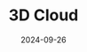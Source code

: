 ---  
layout: startup_page  
title: "3D Cloud"  
id: "3dcloud.com"  
permalink: "/3dcloud3dcloud.com09262024/"  
website: "https://3dcloud.com"  
funding_round: "Growth Capital"  
funding_amount: "$20M"  
investors: "Arnie Bellini of Bellini Capital"  
about: "3D Cloud provides a 3D digital asset management platform for 3D product visualization, specializing in e-commerce solutions for furniture and related industries. Its cloud-based software allows retailers and brands to create and manage 3D product configurators, room planners, and other applications from a centralized platform, enhancing customer experience and streamlining processes."  
markets: "3D Product Visualization, E-commerce, SaaS, Furniture, Home Furnishings, Office Furniture, DIY, 3D Technology, Augmented Reality, Building Material, Home Improvement"  
hq: "St. Petersburg, Florida, United States"  
founded_year: "2011"  
linkedin: "https://www.linkedin.com/company/3d-cloud-platform"  
twitter: "https://x.com/3DCloudPlatform"  
instagram: ""  
facebook: "https://www.facebook.com/3DCloudPlatform/"  
crunchbase: "https://www.crunchbase.com/organization/marxent-labs"  
pitchbook: "https://pitchbook.com/profiles/company/53437-96"  

date_display: "26-Sep-2024"  
date: "2024-09-26"

# SEO Optimization  
meta_title: "3D Cloud - Growth Capital Funding ($20M)"  
meta_description: "3D Cloud, 3D Cloud provides a 3D digital asset management platform for 3D product visualization, specializing in e-commerce solutions for furniture and related ..."  
meta_keywords: "3D Cloud, 3D Product Visualization, E-commerce, SaaS, Furniture, Home Furnishings, Office Furniture, DIY, 3D Technology, Augmented Reality, Building Material, Home Improvement, Growth Capital funding"  
canonical_url: "https://startup.projectstartups.com/3dcloud3dcloud.com09262024/"  
---